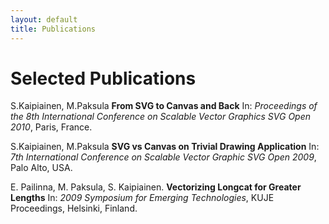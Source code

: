 ```yaml
---
layout: default
title: Publications
---
```


# Selected Publications

S.Kaipiainen, M.Paksula __From SVG to Canvas and Back__ In: _Proceedings of the 8th International Conference on Scalable Vector Graphics SVG Open 2010_, Paris, France.

S.Kaipiainen, M.Paksula __SVG vs Canvas on Trivial Drawing Application__ In: _7th International Conference on Scalable Vector Graphic SVG Open 2009_, Palo Alto, USA.

E. Pailinna, M. Paksula, S. Kaipiainen. __Vectorizing Longcat for Greater Lengths__ In: _2009 Symposium for Emerging Technologies_, KUJE Proceedings, Helsinki, Finland.